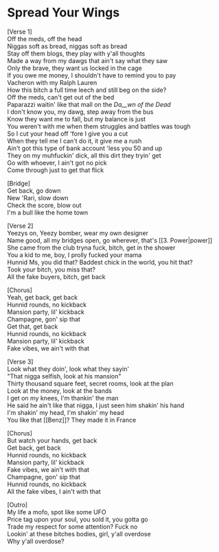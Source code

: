 # Spread Your Wings

[Verse 1]  
Off the meds, off the head  
Niggas soft as bread, niggas soft as bread  
Stay off them blogs, they play with y'all thoughts  
Made a way from my dawgs that ain't say what they saw  
Only the brave, they want us locked in the cage  
If you owe me money, I shouldn't have to remind you to pay  
Vacheron with my Ralph Lauren  
How this bitch a full time leech and still beg on the side?  
Off the meds, can't get out of the bed  
Paparazzi waitin' like that mall on the _Da__wn of the Dead_  
I don't know you, my dawg, step away from the bus  
Know they want me to fall, but my balance is just  
You weren't with me when them struggles and battles was tough  
So I cut your head off 'fore I give you a cut  
When they tell me I can't do it, it give me a rush  
Ain't got this type of bank account 'less you 50 and up  
They on my muhfuckin' dick, all this dirt they tryin' get  
Go with whoever, I ain't got no pick  
Come through just to get that flick  

[Bridge]  
Get back, go down  
New 'Rari, slow down  
Check the score, blow out  
I'm a bull like the home town  

[Verse 2]  
Yeezys on, Yeezy bomber, wear my own designer  
Name good, all my bridges open, go wherever, that's [[3. Power|power]]  
She came from the club tryna fuck, bitch, get in the shower  
You a kid to me, boy, I prolly fucked your mama  
Hunnid Ms, you did that? Baddest chick in the world, you hit that?  
Took your bitch, you miss that?  
All the fake buyers, bitch, get back  

[Chorus]  
Yeah, get back, get back  
Hunnid rounds, no kickback  
Mansion party, lil' kickback  
Champagne, gon' sip that  
Get that, get back  
Hunnid rounds, no kickback  
Mansion party, lil' kickback  
Fake vibes, we ain't with that  

[Verse 3]  
Look what they doin', look what they sayin'  
"That nigga selfish, look at his mansion"  
Thirty thousand square feet, secret rooms, look at the plan  
Look at the money, look at the bands  
I get on my knees, I'm thankin' the man  
He said he ain't like that nigga, I just seen him shakin' his hand  
I'm shakin' my head, I'm shakin' my head  
You like that [[Benz]]? They made it in France

[Chorus]  
But watch your hands, get back  
Get back, get back  
Hunnid rounds, no kickback  
Mansion party, lil' kickback  
Fake vibes, we ain't with that  
Champagne, gon' sip that  
Hunnid rounds, no kickback  
All the fake vibes, I ain't with that  

[Outro]  
My life a mofo, spot like some UFO  
Price tag upon your soul, you sold it, you gotta go  
Trade my respect for some attention? Fuck no  
Lookin' at these bitches bodies, girl, y'all overdose  
Why y'all overdose?
